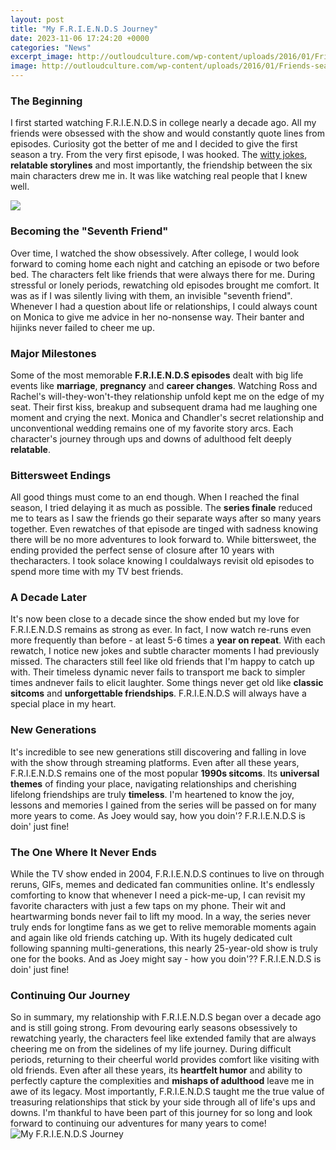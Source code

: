 ```yaml
---
layout: post
title: "My F.R.I.E.N.D.S Journey"
date: 2023-11-06 17:24:20 +0000
categories: "News"
excerpt_image: http://outloudculture.com/wp-content/uploads/2016/01/Friends-season.jpg
image: http://outloudculture.com/wp-content/uploads/2016/01/Friends-season.jpg
---
```


### The Beginning
I first started watching F.R.I.E.N.D.S in college nearly a decade ago. All my friends were obsessed with the show and would constantly quote lines from episodes. Curiosity got the better of me and I decided to give the first season a try. From the very first episode, I was hooked. The [witty jokes](https://fistore.mysenprints.com/collection/acklin), **relatable storylines** and most importantly, the friendship between the six main characters drew me in. It was like watching real people that I knew well. 

![](https://www.iwmbuzz.com/wp-content/uploads/2020/06/f-r-i-e-n-d-s-special-moments-from-the-show.jpg)
### Becoming the "Seventh Friend"  
Over time, I watched the show obsessively. After college, I would look forward to coming home each night and catching an episode or two before bed. The characters felt like friends that were always there for me. During stressful or lonely periods, rewatching old episodes brought me comfort. It was as if I was silently living with them, an invisible "seventh friend". Whenever I had a question about life or relationships, I could always count on Monica to give me advice in her no-nonsense way. Their banter and hijinks never failed to cheer me up.
### Major Milestones
Some of the most memorable **F.R.I.E.N.D.S episodes** dealt with big life events like **marriage**, **pregnancy** and **career changes**. Watching Ross and Rachel's will-they-won't-they relationship unfold kept me on the edge of my seat. Their first kiss, breakup and subsequent drama had me laughing one moment and crying the next. Monica and Chandler's secret relationship and unconventional wedding remains one of my favorite story arcs. Each character's journey through ups and downs of adulthood felt deeply **relatable**.
### Bittersweet Endings  
All good things must come to an end though. When I reached the final season, I tried delaying it as much as possible. The **series finale** reduced me to tears as I saw the friends go their separate ways after so many years together. Even rewatches of that episode are tinged with sadness knowing there will be no more adventures to look forward to. While bittersweet, the ending provided the perfect sense of closure after 10 years with thecharacters. I took solace knowing I couldalways revisit old episodes to spend more time with my TV best friends.
### A Decade Later
It's now been close to a decade since the show ended but my love for F.R.I.E.N.D.S remains as strong as ever. In fact, I now watch re-runs even more frequently than before - at least 5-6 times a **year on repeat**. With each rewatch, I notice new jokes and subtle character moments I had previously missed. The characters still feel like old friends that I'm happy to catch up with. Their timeless dynamic never fails to transport me back to simpler times andnever fails to elicit laughter. Some things never get old like **classic sitcoms** and **unforgettable friendships**. F.R.I.E.N.D.S will always have a special place in my heart.
### New Generations
It's incredible to see new generations still discovering and falling in love with the show through streaming platforms. Even after all these years, F.R.I.E.N.D.S remains one of the most popular **1990s sitcoms**. Its **universal themes** of finding your place, navigating relationships and cherishing lifelong friendships are truly **timeless**. I'm heartened to know the joy, lessons and memories I gained from the series will be passed on for many more years to come. As Joey would say, how you doin'? F.R.I.E.N.D.S is doin' just fine!
### The One Where It Never Ends 
While the TV show ended in 2004, F.R.I.E.N.D.S continues to live on through reruns, GIFs, memes and dedicated fan communities online. It's endlessly comforting to know that whenever I need a pick-me-up, I can revisit my favorite characters with just a few taps on my phone. Their wit and heartwarming bonds never fail to lift my mood. In a way, the series never truly ends for longtime fans as we get to relive memorable moments again and again like old friends catching up. With its hugely dedicated cult following spanning multi-generations, this nearly 25-year-old show is truly one for the books. And as Joey might say - how you doin'?? F.R.I.E.N.D.S is doin' just fine!
### Continuing Our Journey
So in summary, my relationship with F.R.I.E.N.D.S began over a decade ago and is still going strong. From devouring early seasons obsessively to rewatching yearly, the characters feel like extended family that are always cheering me on from the sidelines of my life journey. During difficult periods, returning to their cheerful world provides comfort like visiting with old friends. Even after all these years, its **heartfelt humor** and ability to perfectly capture the complexities and **mishaps of adulthood** leave me in awe of its legacy. Most importantly, F.R.I.E.N.D.S taught me the true value of treasuring relationships that stick by your side through all of life's ups and downs. I'm thankful to have been part of this journey for so long and look forward to continuing our adventures for many years to come!
![My F.R.I.E.N.D.S Journey](http://outloudculture.com/wp-content/uploads/2016/01/Friends-season.jpg)